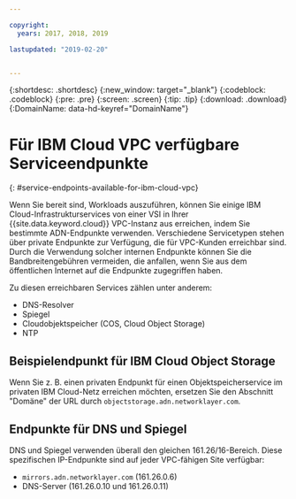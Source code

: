 ```yaml
---

copyright:
  years: 2017, 2018, 2019

lastupdated: "2019-02-20"


---
```


{:shortdesc: .shortdesc}
{:new_window: target="_blank"}
{:codeblock: .codeblock}
{:pre: .pre}
{:screen: .screen}
{:tip: .tip}
{:download: .download}
{:DomainName: data-hd-keyref="DomainName"}

# Für IBM Cloud VPC verfügbare Serviceendpunkte
{: #service-endpoints-available-for-ibm-cloud-vpc}

Wenn Sie bereit sind, Workloads auszuführen, können Sie einige IBM Cloud-Infrastrukturservices von einer VSI in Ihrer {{site.data.keyword.cloud}} VPC-Instanz aus erreichen, indem Sie bestimmte ADN-Endpunkte verwenden. Verschiedene Servicetypen stehen über private Endpunkte zur Verfügung, die für VPC-Kunden erreichbar sind. Durch die Verwendung solcher internen Endpunkte können Sie die Bandbreitengebühren vermeiden, die anfallen, wenn Sie aus dem öffentlichen Internet auf die Endpunkte zugegriffen haben.

Zu diesen erreichbaren Services zählen unter anderem:

* DNS-Resolver
* Spiegel
* Cloudobjektspeicher (COS, Cloud Object Storage)
* NTP

## Beispielendpunkt für IBM Cloud Object Storage

Wenn Sie z. B. einen privaten Endpunkt für einen Objektspeicherservice im privaten IBM Cloud-Netz erreichen möchten, ersetzen Sie den Abschnitt "Domäne" der URL durch `objectstorage.adn.networklayer.com`.

## Endpunkte für DNS und Spiegel

DNS und Spiegel verwenden überall den gleichen 161.26/16-Bereich. Diese spezifischen IP-Endpunkte sind auf jeder VPC-fähigen Site verfügbar:

* `mirrors.adn.networklayer.com` (161.26.0.6)
* DNS-Server (161.26.0.10 und 161.26.0.11)
